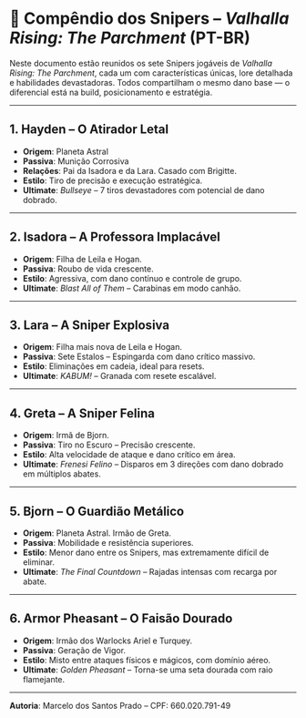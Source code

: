 # 🎯 Compêndio dos Snipers – *Valhalla Rising: The Parchment* (PT-BR)

Neste documento estão reunidos os sete Snipers jogáveis de *Valhalla Rising: The Parchment*, cada um com características únicas, lore detalhada e habilidades devastadoras. Todos compartilham o mesmo dano base — o diferencial está na build, posicionamento e estratégia.

---

## 1. **Hayden – O Atirador Letal**
- **Origem**: Planeta Astral
- **Passiva**: Munição Corrosiva
- **Relações**: Pai da Isadora e da Lara. Casado com Brigitte.
- **Estilo**: Tiro de precisão e execução estratégica.
- **Ultimate**: *Bullseye* – 7 tiros devastadores com potencial de dano dobrado.

---

## 2. **Isadora – A Professora Implacável**
- **Origem**: Filha de Leila e Hogan.
- **Passiva**: Roubo de vida crescente.
- **Estilo**: Agressiva, com dano contínuo e controle de grupo.
- **Ultimate**: *Blast All of Them* – Carabinas em modo canhão.

---

## 3. **Lara – A Sniper Explosiva**
- **Origem**: Filha mais nova de Leila e Hogan.
- **Passiva**: Sete Estalos – Espingarda com dano crítico massivo.
- **Estilo**: Eliminações em cadeia, ideal para resets.
- **Ultimate**: *KABUM!* – Granada com resete escalável.

---

## 4. **Greta – A Sniper Felina**
- **Origem**: Irmã de Bjorn.
- **Passiva**: Tiro no Escuro – Precisão crescente.
- **Estilo**: Alta velocidade de ataque e dano crítico em área.
- **Ultimate**: *Frenesi Felino* – Disparos em 3 direções com dano dobrado em múltiplos abates.

---

## 5. **Bjorn – O Guardião Metálico**
- **Origem**: Planeta Astral. Irmão de Greta.
- **Passiva**: Mobilidade e resistência superiores.
- **Estilo**: Menor dano entre os Snipers, mas extremamente difícil de eliminar.
- **Ultimate**: *The Final Countdown* – Rajadas intensas com recarga por abate.

---

## 6. **Armor Pheasant – O Faisão Dourado**
- **Origem**: Irmão dos Warlocks Ariel e Turquey.
- **Passiva**: Geração de Vigor.
- **Estilo**: Misto entre ataques físicos e mágicos, com domínio aéreo.
- **Ultimate**: *Golden Pheasant* – Torna-se uma seta dourada com raio flamejante.

---

**Autoria**: Marcelo dos Santos Prado – CPF: 660.020.791-49
